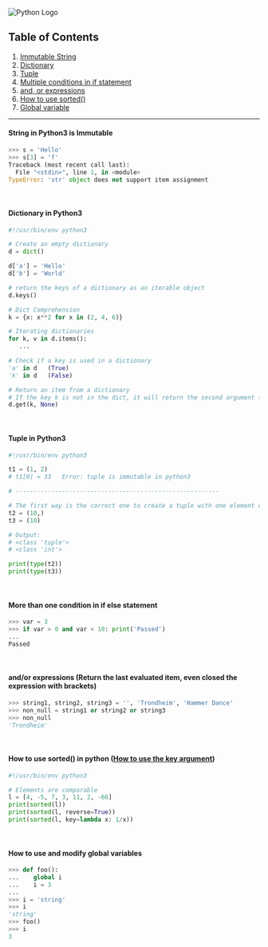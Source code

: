 ![Python Logo](https://www.python.org/static/community_logos/python-logo.png)

## Table of Contents
1. [Immutable String]()
1. [Dictionary]()
1. [Tuple]()
1. [Multiple conditions in if statement]()
1. [and, or expressions]()
1. [How to use sorted()]()
1. [Global variable]()

---

#### String in Python3 is Immutable

```python
>>> s = 'Hello'
>>> s[3] = 'f'
Traceback (most recent call last):
  File "<stdin>", line 1, in <module>
TypeError: 'str' object does not support item assignment
```

<br>

#### Dictionary in Python3

```python
#!/usr/bin/env python3

# Create an empty dictionary
d = dict()

d['a'] = 'Hello'
d['b'] = 'World'

# return the keys of a dictionary as an iterable object
d.keys()

# Dict Comprehension
k = {x: x**2 for x in (2, 4, 6)}

# Iterating dictionaries
for k, v in d.items():
   ...

# Check if a key is used in a dictionary
'a' in d   (True)
'k' in d   (False)  

# Return an item from a dictionary
# If the key k is not in the dict, it will return the second argument (default value)
d.get(k, None)   
```

<br>

#### Tuple in Python3

```python
#!/usr/bin/env python3

t1 = (1, 2)
# t1[0] = 33   Error: tuple is immutable in python3

# ---------------------------------------------------------

# The first way is the correct one to create a tuple with one element only
t2 = (10,)
t3 = (10)

# Output:
# <class 'tuple'>
# <class 'int'>

print(type(t2))
print(type(t3))
```

<br>

#### More than one condition in if else statement

```python
>>> var = 3
>>> if var > 0 and var < 10: print('Passed')
... 
Passed
```

<br>

#### and/or expressions (Return the last evaluated item, even closed the expression with brackets)

```python
>>> string1, string2, string3 = '', 'Trondheim', 'Hammer Dance'
>>> non_null = string1 or string2 or string3
>>> non_null
'Trondheim' 
```

<br>

#### How to use sorted() in python ([How to use the **key** argument](https://docs.python.org/3.6/library/functions.html#sorted))

```python
#!/usr/bin/env python3

# Elements are comparable
l = [4, -5, 7, 3, 11, 2, -66]
print(sorted(l))
print(sorted(l, reverse=True))
print(sorted(l, key=lambda x: 1/x))
```

<br>

#### How to use and modify global variables

```python
>>> def foo():
...    global i
...    i = 3
... 
>>> i = 'string'
>>> i
'string'
>>> foo()
>>> i
3
```

